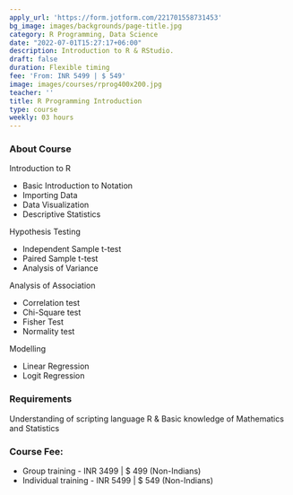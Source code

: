 ```yaml
---
apply_url: 'https://form.jotform.com/221701558731453'
bg_image: images/backgrounds/page-title.jpg
category: R Programming, Data Science
date: "2022-07-01T15:27:17+06:00"
description: Introduction to R & RStudio.
draft: false
duration: Flexible timing
fee: 'From: INR 5499 | $ 549'
image: images/courses/rprog400x200.jpg
teacher: ''
title: R Programming Introduction
type: course
weekly: 03 hours
---
```



### About Course

Introduction to R
  -  Basic Introduction to Notation
  -  Importing Data
  -  Data Visualization
  -  Descriptive Statistics
  
Hypothesis Testing
  -  Independent Sample t-test
  -  Paired Sample t-test
  -  Analysis of Variance

Analysis of Association
  -  Correlation test
  -  Chi-Square test
  -  Fisher Test
  -  Normality test
  
Modelling
  - Linear Regression
  - Logit Regression
  
  
### Requirements

Understanding of scripting language R & Basic knowledge of Mathematics and Statistics

### Course Fee:

  -   Group training - INR 3499 | $ 499 (Non-Indians)
  -   Individual training - INR 5499 | $ 549 (Non-Indians) 

  
  
